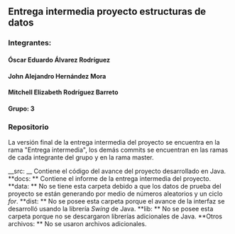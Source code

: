 ﻿## Entrega intermedia proyecto estructuras de datos

### Integrantes:
#### Óscar Eduardo Álvarez Rodríguez
#### John Alejandro Hernández Mora
#### Mitchell Elizabeth Rodríguez Barreto

#### Grupo: 3

### Repositorio

La versión final de la entrega intermedia del proyecto se encuentra en la rama "Entrega intermedia", los demás commits se encuentran en las ramas de cada integrante del grupo y en la rama master.

__src: __ Contiene el código del avance del proyecto desarrollado en Java.
**docs: ** Contiene el informe de la entrega intermedia del proyecto.
**data: ** No se tiene esta carpeta debido a que los datos de prueba del proyecto se están generando por medio de números aleatorios y un ciclo *for*.
**dist: ** No se posee esta carpeta porque el avance de la interfaz se desarrolló usando la librería *Swing* de Java. 
**lib: ** No se posee esta carpeta porque no se descargaron librerías adicionales de Java.
**Otros archivos: ** No se usaron archivos adicionales.
